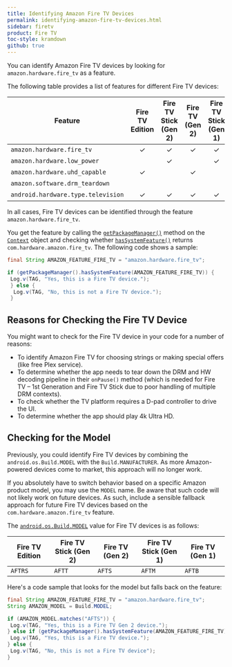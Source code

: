 ```yaml
---
title: Identifying Amazon Fire TV Devices
permalink: identifying-amazon-fire-tv-devices.html
sidebar: firetv
product: Fire TV
toc-style: kramdown
github: true
---
```


You can identify Amazon Fire TV devices by looking for `amazon.hardware.fire_tv` as a feature.

The following table provides a list of features for different Fire TV devices:

<style>
td.center {
text-align: center;
 }
</style>

<table class="grid">
<colgroup>
  <col width="35%" />
  <col width="13%" />
  <col width="13%" />
  <col width="13%" />
  <col width="13%" />
  <col width="13%" />
</colgroup>
<thead>
<tr>
  <th>Feature</th>
  <th>Fire TV Edition</th>
  <th>Fire TV Stick <br/>(Gen 2)</th>
  <th>Fire TV <br/>(Gen 2)</th>
  <th>Fire TV Stick <br/>(Gen 1)</th>
  <th>Fire TV <br/>(Gen 1)</th>
</tr>
</thead>
<tbody>
<tr>
  <td><code>amazon.hardware.fire_tv</code></td>
  <td class="center"> ✓ </td>
  <td class="center"> ✓ </td>
  <td class="center"> ✓ </td>
  <td class="center"> ✓ </td>
  <td class="center"> ✓ </td>
</tr>
<tr>
  <td><code>amazon.hardware.low_power</code></td>
  <td class="center"> </td>
  <td class="center"> ✓ </td>
  <td class="center"> </td>
  <td class="center"> ✓ </td>
   <td class="center"> </td>
</tr>
<tr>
  <td><code>amazon.hardware.uhd_capable</code></td>
  <td class="center"> ✓ </td>
  <td class="center"></td>
  <td class="center"> ✓ </td>
  <td class="center"> </td>
  <td class="center"> </td>

</tr>
<tr>
  <td><code>amazon.software.drm_teardown</code></td>
  <td class="center"></td>
  <td class="center"></td>
  <td class="center"></td>
  <td class="center"></td>
   <td class="center"> ✓ </td>
</tr>
<tr>
<td><code>android.hardware.type.television</code></td>
<td class="center"> ✓ </td>
  <td class="center"> ✓ </td>
  <td class="center"> ✓ </td>
  <td class="center"> ✓ </td>
  <td class="center"> ✓ </td>
</tr>
</tbody>
</table>

In all cases, Fire TV devices can be identified through the feature `amazon.hardware.fire_tv`.

You get the feature by calling the [`getPackageManager()`][1] method on the [`Context`][2] object and checking whether [`hasSystemFeature()`][3] returns `com.hardware.amazon.fire_tv`. The following code shows a sample:

```java
final String AMAZON_FEATURE_FIRE_TV = "amazon.hardware.fire_tv";

if (getPackageManager().hasSystemFeature(AMAZON_FEATURE_FIRE_TV)) {
 Log.v(TAG, "Yes, this is a Fire TV device.");
 } else {
  Log.v(TAG, "No, this is not a Fire TV device.");
 }
```

## Reasons for Checking the Fire TV Device

You might want to check for the Fire TV device in your code for a number of reasons:

*  To identify Amazon Fire TV for choosing strings or making special offers (like free Plex service).
*  To determine whether the app needs to tear down the DRM and HW decoding pipeline in their `onPause()` method (which is needed for Fire TV &ndash; 1st Generation and Fire TV Stick due to poor handling of multiple DRM contexts).
*  To check whether the TV platform requires a D-pad controller to drive the UI.
*  To determine whether the app should play 4k Ultra HD.

## Checking for the Model

Previously, you could identify Fire TV devices by combining the `android.os.Build.MODEL` with the `Build.MANUFACTURER`. As more Amazon-powered devices come to market, this approach will no longer work.

If you absolutely have to switch behavior based on a specific Amazon product model, you may use the `MODEL` name. Be aware that such code will not likely work on future devices. As such, include a sensible fallback approach for future Fire TV devices based on the `com.hardware.amazon.fire_tv` feature.

The [`android.os.Build.MODEL`][4] value for Fire TV devices is as follows:

<table class="grid">
<colgroup>
  <col width="20%" />
  <col width="20%" />
  <col width="20%" />
  <col width="20%" />
</colgroup>
<thead>
<tr>
  <th>Fire TV Edition</th>
  <th>Fire TV Stick (Gen 2)</th>
  <th>Fire TV (Gen 2)</th>
  <th>Fire TV Stick (Gen 1)</th>
  <th>Fire TV (Gen 1)</th>
</tr>
</thead>
<tbody>
<tr>
  <td><code>AFTRS</code></td>
  <td><code>AFTT</code></td>
  <td><code>AFTS</code></td>
  <td><code>AFTM</code></td>
  <td><code>AFTB</code></td>
</tr>
</tbody>
</table>

Here's a code sample that looks for the model but falls back on the feature:

```java
final String AMAZON_FEATURE_FIRE_TV = "amazon.hardware.fire_tv";
String AMAZON_MODEL = Build.MODEL;

if (AMAZON_MODEL.matches("AFTS")) {
 Log.v(TAG, "Yes, this is a Fire TV Gen 2 device.");
} else if (getPackageManager().hasSystemFeature(AMAZON_FEATURE_FIRE_TV)) {
 Log.v(TAG, "Yes, this is a Fire TV device.");
} else {
 Log.v(TAG, "No, this is not a Fire TV device");
}
```

[1]: https://developer.android.com/reference/android/content/Context.html#getPackageManager()
[2]: https://developer.android.com/reference/android/content/Context.html
[3]: https://developer.android.com/reference/android/content/pm/PackageManager.html#hasSystemFeature(java.lang.String)
[4]: https://developer.android.com/reference/android/os/Build.html#MODEL
